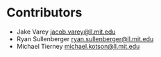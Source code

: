 # Contributors

* Jake Varey [jacob.varey@ll.mit.edu](mailto:jacob.varey@ll.mit.edu)
* Ryan Sullenberger [ryan.sullenberger@ll.mit.edu](mailto:ryan.sullenberger@ll.mit.edu)
* Michael Tierney [michael.kotson@ll.mit.edu](mailto:michael.kotson@ll.mit.edu)
